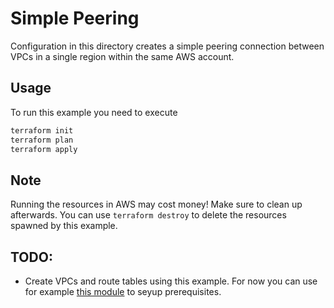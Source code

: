 # Simple Peering

Configuration in this directory creates a simple peering connection between VPCs in a single region within the same AWS account.

## Usage

To run this example you need to execute

```bash
terraform init
terraform plan
terraform apply
```

## Note

Running the resources in AWS may cost money! Make sure to clean up afterwards. You can use `terraform destroy` to delete the resources spawned by this example.

## TODO:
* Create VPCs and route tables using this example. For now you can use for example [this module](https://github.com/terraform-aws-modules/terraform-aws-vpc/) to seyup prerequisites.
